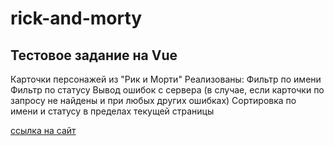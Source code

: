 # rick-and-morty

## Тестовое задание на Vue
Карточки персонажей из "Рик и Морти"
Реализованы:
Фильтр по имени
Фильтр по статусу
Вывод ошибок с сервера (в случае, если карточки по запросу не найдены и при любых других ошибках)
Сортировка по имени и статусу в пределах текущей страницы

[ссылка на сайт](https://katkovatanya.github.io/rick-and-morty/)
